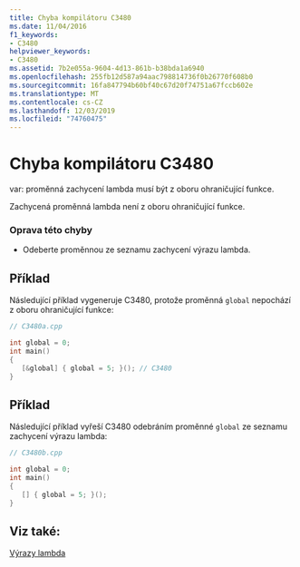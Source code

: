 ```yaml
---
title: Chyba kompilátoru C3480
ms.date: 11/04/2016
f1_keywords:
- C3480
helpviewer_keywords:
- C3480
ms.assetid: 7b2e055a-9604-4d13-861b-b38bda1a6940
ms.openlocfilehash: 255fb12d587a94aac798814736f0b26770f608b0
ms.sourcegitcommit: 16fa847794b60bf40c67d20f74751a67fccb602e
ms.translationtype: MT
ms.contentlocale: cs-CZ
ms.lasthandoff: 12/03/2019
ms.locfileid: "74760475"
---
```

# <a name="compiler-error-c3480"></a>Chyba kompilátoru C3480

var: proměnná zachycení lambda musí být z oboru ohraničující funkce.

Zachycená proměnná lambda není z oboru ohraničující funkce.

### <a name="to-correct-this-error"></a>Oprava této chyby

- Odeberte proměnnou ze seznamu zachycení výrazu lambda.

## <a name="example"></a>Příklad

Následující příklad vygeneruje C3480, protože proměnná `global` nepochází z oboru ohraničující funkce:

```cpp
// C3480a.cpp

int global = 0;
int main()
{
   [&global] { global = 5; }(); // C3480
}
```

## <a name="example"></a>Příklad

Následující příklad vyřeší C3480 odebráním proměnné `global` ze seznamu zachycení výrazu lambda:

```cpp
// C3480b.cpp

int global = 0;
int main()
{
   [] { global = 5; }();
}
```

## <a name="see-also"></a>Viz také:

[Výrazy lambda](../../cpp/lambda-expressions-in-cpp.md)
